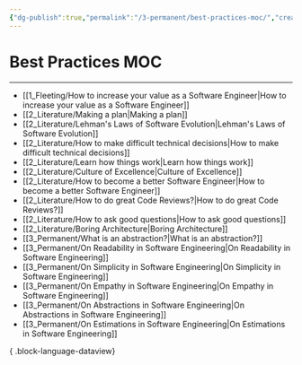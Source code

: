 ```yaml
---
{"dg-publish":true,"permalink":"/3-permanent/best-practices-moc/","created":"2023-08-01T08:03:31.918-05:00","updated":"2023-09-08T06:35:59.297-05:00"}
---
```


# Best Practices MOC
---
- [[1_Fleeting/How to increase your value as a Software Engineer\|How to increase your value as a Software Engineer]]
- [[2_Literature/Making a plan\|Making a plan]]
- [[2_Literature/Lehman's Laws of Software Evolution\|Lehman's Laws of Software Evolution]]
- [[2_Literature/How to make difficult technical decisions\|How to make difficult technical decisions]]
- [[2_Literature/Learn how things work\|Learn how things work]]
- [[2_Literature/Culture of Excellence\|Culture of Excellence]]
- [[2_Literature/How to become a better Software Engineer\|How to become a better Software Engineer]]
- [[2_Literature/How to do great Code Reviews?\|How to do great Code Reviews?]]
- [[2_Literature/How to ask good questions\|How to ask good questions]]
- [[2_Literature/Boring Architecture\|Boring Architecture]]
- [[3_Permanent/What is an abstraction?\|What is an abstraction?]]
- [[3_Permanent/On Readability in Software Engineering\|On Readability in Software Engineering]]
- [[3_Permanent/On Simplicity in Software Engineering\|On Simplicity in Software Engineering]]
- [[3_Permanent/On Empathy in Software Engineering\|On Empathy in Software Engineering]]
- [[3_Permanent/On Abstractions in Software Engineering\|On Abstractions in Software Engineering]]
- [[3_Permanent/On Estimations in Software Engineering\|On Estimations in Software Engineering]]

{ .block-language-dataview}